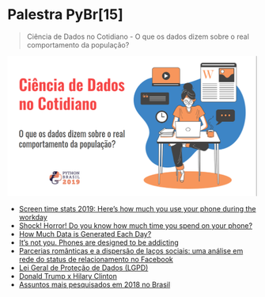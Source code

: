 # Palestra PyBr[15]

> Ciência de Dados no Cotidiano - O que os dados dizem sobre o real comportamento da população?

<img src='capa.png'/>

* [Screen time stats 2019: Here’s how much you use your phone during the workday](https://blog.rescuetime.com/screen-time-stats-2018/)
* [Shock! Horror! Do you know how much time you spend on your phone?](https://www.theguardian.com/lifeandstyle/2019/aug/21/cellphone-screen-time-average-habits)
* [How Much Data is Generated Each Day?](https://www.visualcapitalist.com/how-much-data-is-generated-each-day/)
* [It’s not you. Phones are designed to be addicting](https://www.vox.com/2018/2/27/17053758/phone-addictive-design-google-apple)
* [Parcerias românticas e a dispersão de laços sociais: uma análise em rede do status de relacionamento no Facebook](https://dl.acm.org/citation.cfm?id=2531642)
* [Lei Geral de Proteção de Dados (LGPD)](https://nic.br/media/docs/publicacoes/3/13255120191015-revistabr-ano-10-2019-edicao16.pdf)
* [Donald Trump x Hilary Clinton](http://static1.squarespace.com/static/51d894bee4b01caf88ccb4f3/t/51d89ab3e4b05a25fc1f39d4/1373149875469/RacialAnimusAndVotingSethStephensDavidowitz.pdf)
* [Assuntos mais pesquisados em 2018 no Brasil](https://trends.google.com.br/trends/yis/2018/BR/)
